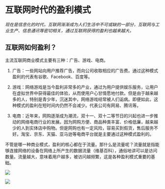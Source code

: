 
# 互联网时代的盈利模式

*现在是信息化的时代，互联网渐渐成为人们生活中不可或缺的一部分，互联网与工业生产、信息通讯等密切相关，通过互联网获得的盈利也越来越大。*

## 互联网如何盈利？

主流互联网商业模式主要有三种：广告、游戏、电商。

1. 广告：一些网站向用户推荐广告，而向公司收取相应的广告费。通过这种模式盈利的代表有谷歌、Facebook、百度等。

2. 游戏：网络游戏是当今盈利非常多的产业，通过为用户提供娱乐服务，让用户在虚拟世界中获得最佳的体验，从而使用户心甘情愿地付款。但是由于越来越多的人，特别是青少年，沉迷其中，网络游戏经常被人们诟病。即便如此，这种模式的盈利在短时间内仍然不会减少。代表公司有网易、腾讯等。

3. 电商：近年来，网购逐渐成为潮流，双十一、双十二等节日的兴起也进一步推动的网络电商行业的发展。因为网购方便、商品种类丰富、价格低廉，越来越少的人到实体店中购物。但是网购也有一定风险，容易买到假货，售后服务不好。淘宝、京东、天猫、亚马逊等电商平台就是主要通过这种模式盈利的。

不管是哪一种商业模式，盈利的核心都在于流量。那什么是流量呢？流量就是指能够连接网络的设备在网络上所产生的数据流量（维基百科），通俗地讲可以是访问数量。流量越大，意味着用户越多，被访问越频繁，这是各种盈利模式重要的基础。

![](https://www.58quming.com/uploadfile/2018/0128/20180128090656544.jpg)


![](https://static.hostucan.cn/img/201708/20170830cef087e339a04722.jpg)